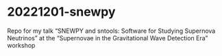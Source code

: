 # 20221201-snewpy
Repo for my talk “SNEWPY and sntools: Software for Studying Supernova Neutrinos” at the “Supernovae in the Gravitational Wave Detection Era” workshop
